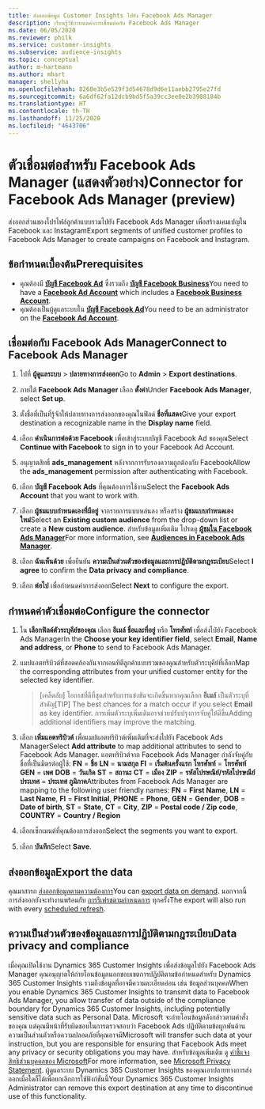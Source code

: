 ```yaml
---
title: ส่งออกข้อมูล Customer Insights ไปยัง Facebook Ads Manager
description: เรียนรู้วิธีกำหนดค่าการเชื่อมต่อกับ Facebook Ads Manager
ms.date: 06/05/2020
ms.reviewer: philk
ms.service: customer-insights
ms.subservice: audience-insights
ms.topic: conceptual
author: m-hartmann
ms.author: mhart
manager: shellyha
ms.openlocfilehash: 8260e3b5e529f3d54678d9d6e11aebb2795e27fd
ms.sourcegitcommit: 6a6df62fa12dcb9bd5f5a39cc3ee0e2b3988184b
ms.translationtype: HT
ms.contentlocale: th-TH
ms.lasthandoff: 11/25/2020
ms.locfileid: "4643706"
---
```

# <a name="connector-for-facebook-ads-manager-preview"></a><span data-ttu-id="33988-103">ตัวเชื่อมต่อสำหรับ Facebook Ads Manager (แสดงตัวอย่าง)</span><span class="sxs-lookup"><span data-stu-id="33988-103">Connector for Facebook Ads Manager (preview)</span></span>

<span data-ttu-id="33988-104">ส่งออกส่วนของโปรไฟล์ลูกค้าแบบรวมไปยัง Facebook Ads Manager เพื่อสร้างแคมเปญใน Facebook และ Instagram</span><span class="sxs-lookup"><span data-stu-id="33988-104">Export segments of unified customer profiles to Facebook Ads Manager to create campaigns on Facebook and Instagram.</span></span>

## <a name="prerequisites"></a><span data-ttu-id="33988-105">ข้อกำหนดเบื้องต้น</span><span class="sxs-lookup"><span data-stu-id="33988-105">Prerequisites</span></span>

- <span data-ttu-id="33988-106">คุณต้องมี [**บัญชี Facebook Ad**](https://www.facebook.com/business/learn/lessons/step-by-step-ads-manager-account) ซึ่งรวมถึง [**บัญชี Facebook Business**](https://business.facebook.com/)</span><span class="sxs-lookup"><span data-stu-id="33988-106">You need to have a [**Facebook Ad Account**](https://www.facebook.com/business/learn/lessons/step-by-step-ads-manager-account) which includes a [**Facebook Business Account**](https://business.facebook.com/).</span></span>
- <span data-ttu-id="33988-107">คุณต้องเป็นผู้ดูแลระบบใน [**บัญชี Facebook Ad**](https://www.facebook.com/business/learn/lessons/step-by-step-ads-manager-account)</span><span class="sxs-lookup"><span data-stu-id="33988-107">You need to be an administrator on the [**Facebook Ad Account**](https://www.facebook.com/business/learn/lessons/step-by-step-ads-manager-account).</span></span>

## <a name="connect-to-facebook-ads-manager"></a><span data-ttu-id="33988-108">เชื่อมต่อกับ Facebook Ads Manager</span><span class="sxs-lookup"><span data-stu-id="33988-108">Connect to Facebook Ads Manager</span></span>

1. <span data-ttu-id="33988-109">ไปที่ **ผู้ดูแลระบบ** > **ปลายทางการส่งออก**</span><span class="sxs-lookup"><span data-stu-id="33988-109">Go to **Admin** > **Export destinations**.</span></span>

1. <span data-ttu-id="33988-110">ภายใต้ **Facebook Ads Manager** เลือก **ตั้งค่า**</span><span class="sxs-lookup"><span data-stu-id="33988-110">Under **Facebook Ads Manager**, select **Set up**.</span></span>

1. <span data-ttu-id="33988-111">ตั้งชื่อที่เป็นที่รู้จักให้ปลายทางการส่งออกของคุณในฟิลด์ **ชื่อที่แสดง**</span><span class="sxs-lookup"><span data-stu-id="33988-111">Give your export destination a recognizable name in the **Display name** field.</span></span>

1. <span data-ttu-id="33988-112">เลือก **ดำเนินการต่อด้วย Facebook** เพื่อเข้าสู่ระบบบัญชี Facebook Ad ของคุณ</span><span class="sxs-lookup"><span data-stu-id="33988-112">Select **Continue with Facebook** to sign in to your Facebook Ad Account.</span></span>

1. <span data-ttu-id="33988-113">อนุญาตสิทธิ์ **ads_management** หลังจากการรับรองความถูกต้องกับ Facebook</span><span class="sxs-lookup"><span data-stu-id="33988-113">Allow the **ads_management** permission after authenticating with Facebook.</span></span>

1. <span data-ttu-id="33988-114">เลือก **บัญชี Facebook Ads** ที่คุณต้องการใช้งาน</span><span class="sxs-lookup"><span data-stu-id="33988-114">Select the **Facebook Ads Account** that you want to work with.</span></span>

1. <span data-ttu-id="33988-115">เลือก **ผู้ชมแบบกำหนดเองที่มีอยู่** จากรายการแบบหล่นลง หรือสร้าง **ผู้ชมแบบกำหนดเองใหม่**</span><span class="sxs-lookup"><span data-stu-id="33988-115">Select an **Existing custom audience** from the drop-down list or create a **New custom audience**.</span></span> <span data-ttu-id="33988-116">สำหรับข้อมูลเพิ่มเติม โปรดดู [**ผู้ชมใน Facebook Ads Manager**](https://www.facebook.com/business/help/744354708981227?id=2469097953376494)</span><span class="sxs-lookup"><span data-stu-id="33988-116">For more information, see [**Audiences in Facebook Ads Manager**](https://www.facebook.com/business/help/744354708981227?id=2469097953376494).</span></span>

1. <span data-ttu-id="33988-117">เลือก **ฉันเห็นด้วย** เพื่อยืนยัน **ความเป็นส่วนตัวของข้อมูลและการปฏิบัติตามกฎระเบียบ**</span><span class="sxs-lookup"><span data-stu-id="33988-117">Select **I agree** to confirm the **Data privacy and compliance**.</span></span>

1. <span data-ttu-id="33988-118">เลือก **ต่อไป** เพื่อกำหนดค่าการส่งออก</span><span class="sxs-lookup"><span data-stu-id="33988-118">Select **Next** to configure the export.</span></span>

## <a name="configure-the-connector"></a><span data-ttu-id="33988-119">กำหนดค่าตัวเชื่อมต่อ</span><span class="sxs-lookup"><span data-stu-id="33988-119">Configure the connector</span></span>

1. <span data-ttu-id="33988-120">ใน **เลือกฟิลด์ตัวระบุคีย์ของคุณ** เลือก **อีเมล์** **ชื่อและที่อยู่** หรือ **โทรศัพท์** เพื่อส่งไป่ยัง Facebook Ads Manager</span><span class="sxs-lookup"><span data-stu-id="33988-120">In the **Choose your key identifier field**, select **Email**, **Name and address**, or **Phone** to send to Facebook Ads Manager.</span></span>

1. <span data-ttu-id="33988-121">แมปแอตทริบิวต์ที่สอดคล้องกันจากเอนทิตีลูกค้าแบบรวมของคุณสำหรับตัวระบุคีย์ที่เลือก</span><span class="sxs-lookup"><span data-stu-id="33988-121">Map the corresponding attributes from your unified customer entity for the selected key identifier.</span></span>
   > <span data-ttu-id="33988-122">[เคล็ดลับ] โอกาสที่ดีที่สุดสำหรับการแข่งขันจะเกิดขึ้นหากคุณเลือก **อีเมล์** เป็นตัวระบุที่สำคัญ</span><span class="sxs-lookup"><span data-stu-id="33988-122">[TIP] The best chances for a match occur if you select **Email** as key identifier.</span></span> <span data-ttu-id="33988-123">การเพิ่มตัวระบุเพิ่มเติมอาจช่วยปรับปรุงการจับคู่ให้ดีขึ้น</span><span class="sxs-lookup"><span data-stu-id="33988-123">Adding additional identifiers may improve the matching.</span></span>

1. <span data-ttu-id="33988-124">เลือก **เพิ่มแอตทริบิวต์** เพื่อแมปแอตทริบิวต์เพิ่มเติมที่จะส่งไปยัง Facebook Ads Manager</span><span class="sxs-lookup"><span data-stu-id="33988-124">Select **Add attribute** to map additional attributes to send to Facebook Ads Manager.</span></span> <span data-ttu-id="33988-125">แอตทริบิวต์จาก Facebook Ads Manager กำลังจับคู่กับชื่อที่เป็นมิตรต่อผู้ใช้: **FN** = **ชื่อ** **LN** = **นามสกุล** **FI** = **เริ่มต้นครั้งแรก** **โทรศัพท์** = **โทรศัพท์** **GEN** = **เพศ** **DOB** = **วันเกิด** **ST** = **สถานะ** **CT** = **เมือง** **ZIP** = **รหัสไปรษณีย์/รหัสไปรษณีย์** **ประเทศ** = **ประเทศ ภูมิภาค**</span><span class="sxs-lookup"><span data-stu-id="33988-125">Attributes from Facebook Ads Manager are mapping to the following user friendly names: **FN** = **First Name**, **LN** = **Last Name**, **FI** = **First Initial**, **PHONE** = **Phone**, **GEN** = **Gender**, **DOB** = **Date of birth**, **ST** = **State**, **CT** = **City**, **ZIP** = **Postal code / Zip code**, **COUNTRY** = **Country / Region**</span></span>

1. <span data-ttu-id="33988-126">เลือกเซ็กเมนต์ที่คุณต้องการส่งออก</span><span class="sxs-lookup"><span data-stu-id="33988-126">Select the segments you want to export.</span></span>

1. <span data-ttu-id="33988-127">เลือก **บันทึก**</span><span class="sxs-lookup"><span data-stu-id="33988-127">Select **Save**.</span></span>

## <a name="export-the-data"></a><span data-ttu-id="33988-128">ส่งออกข้อมูล</span><span class="sxs-lookup"><span data-stu-id="33988-128">Export the data</span></span>

<span data-ttu-id="33988-129">คุณมาสารถ [ส่งออกข้อมูลตามความต้องการ](export-destinations.md)</span><span class="sxs-lookup"><span data-stu-id="33988-129">You can [export data on demand](export-destinations.md).</span></span> <span data-ttu-id="33988-130">นอกจากนี้ การส่งออกยังจะทำงานพร้อมกับ [การรีเฟรชตามกำหนดการ](system.md#schedule-tab) ทุกครั้ง</span><span class="sxs-lookup"><span data-stu-id="33988-130">The export will also run with every [scheduled refresh](system.md#schedule-tab).</span></span>

## <a name="data-privacy-and-compliance"></a><span data-ttu-id="33988-131">ความเป็นส่วนตัวของข้อมูลและการปฏิบัติตามกฎระเบียบ</span><span class="sxs-lookup"><span data-stu-id="33988-131">Data privacy and compliance</span></span>

<span data-ttu-id="33988-132">เมื่อคุณเปิดใช้งาน Dynamics 365 Customer Insights เพื่อส่งข้อมูลไปยัง Facebook Ads Manager คุณอนุญาตให้ถ่ายโอนข้อมูลนอกขอบเขตการปฏิบัติตามข้อกำหนดสำหรับ Dynamics 365 Customer Insights รวมถึงข้อมูลที่อาจมีความละเอียดอ่อน เช่น ข้อมูลส่วนบุคคล</span><span class="sxs-lookup"><span data-stu-id="33988-132">When you enable Dynamics 365 Customer Insights to transmit data to Facebook Ads Manager, you allow transfer of data outside of the compliance boundary for Dynamics 365 Customer Insights, including potentially sensitive data such as Personal Data.</span></span> <span data-ttu-id="33988-133">Microsoft จะถ่ายโอนข้อมูลดังกล่าวตามคำสั่งของคุณ แต่คุณมีหน้าที่รับผิดชอบในการตรวจสอบว่า Facebook Ads ปฏิบัติตามข้อผูกพันด้านความเป็นส่วนตัวหรือความปลอดภัยที่คุณอาจมี</span><span class="sxs-lookup"><span data-stu-id="33988-133">Microsoft will transfer such data at your instruction, but you are responsible for ensuring that Facebook Ads meet any privacy or security obligations you may have.</span></span> <span data-ttu-id="33988-134">สำหรับข้อมูลเพิ่มเติม ดู [คำชี้แจงสิทธิส่วนบุคคลของ Microsoft](https://go.microsoft.com/fwlink/?linkid=396732)</span><span class="sxs-lookup"><span data-stu-id="33988-134">For more information, see [Microsoft Privacy Statement](https://go.microsoft.com/fwlink/?linkid=396732).</span></span>
<span data-ttu-id="33988-135">ผู้ดูแลระบบ Dynamics 365 Customer Insights ของคุณเอาปลายทางการส่งออกเมื่อใดก็ได้เพื่อยกเลิกการใช้ฟังก์ชันนี้</span><span class="sxs-lookup"><span data-stu-id="33988-135">Your Dynamics 365 Customer Insights Administrator can remove this export destination at any time to discontinue use of this functionality.</span></span>

